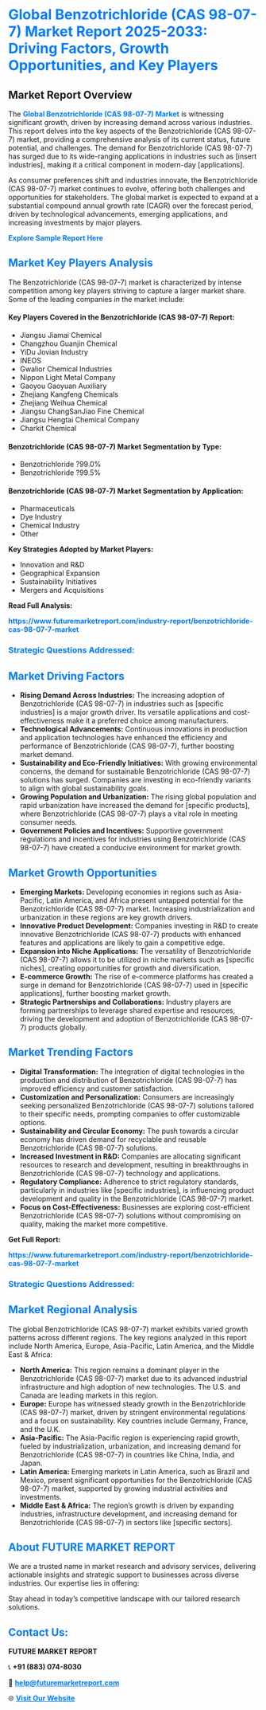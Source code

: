 <h1 style="color: #007BFF;">Global Benzotrichloride (CAS 98-07-7) Market Report 2025-2033: Driving Factors, Growth Opportunities, and Key Players</h1>

<section id="overview">
<h2>Market Report Overview</h2>
<p>The <a href="https://www.futuremarketreport.com/industry-report/benzotrichloride-cas-98-07-7-market" style="color: #007BFF; text-decoration: none;"><strong>Global Benzotrichloride (CAS 98-07-7) Market</strong></a> is witnessing significant growth, driven by increasing demand across various industries. This report delves into the key aspects of the Benzotrichloride (CAS 98-07-7) market, providing a comprehensive analysis of its current status, future potential, and challenges. The demand for Benzotrichloride (CAS 98-07-7) has surged due to its wide-ranging applications in industries such as [insert industries], making it a critical component in modern-day [applications].</p>
<p>As consumer preferences shift and industries innovate, the Benzotrichloride (CAS 98-07-7) market continues to evolve, offering both challenges and opportunities for stakeholders. The global market is expected to expand at a substantial compound annual growth rate (CAGR) over the forecast period, driven by technological advancements, emerging applications, and increasing investments by major players.</p>
</section>

<section id="overview">
<p><a href="https://www.futuremarketreport.com/request-sample/reportId=83823" style="color: #007BFF; text-decoration: none;"><strong>Explore Sample Report Here</strong></a></p>
</section>

<section id="key-players">
<h2 style="color: #007BFF;">Market Key Players Analysis</h2>
<p>The Benzotrichloride (CAS 98-07-7) market is characterized by intense competition among key players striving to capture a larger market share. Some of the leading companies in the market include:</p>
<h4>Key Players Covered in the Benzotrichloride (CAS 98-07-7) Report:</h4>
<ul><li>Jiangsu Jiamai Chemical</li><li>Changzhou Guanjin Chemical</li><li>YiDu Jovian Industry</li><li>INEOS</li><li>Gwalior Chemical Industries</li><li>Nippon Light Metal Company</li><li>Gaoyou Gaoyuan Auxiliary</li><li>Zhejiang Kangfeng Chemicals</li><li>Zhejiang Weihua Chemical</li><li>Jiangsu ChangSanJiao Fine Chemical</li><li>Jiangsu Hengtai Chemical Company</li><li>Charkit Chemical</li></ul>
<h4>Benzotrichloride (CAS 98-07-7) Market Segmentation by Type:</h4>
<ul><li>Benzotrichloride ?99.0%</li><li>Benzotrichloride ?99.5%</li></ul>

<h4>Benzotrichloride (CAS 98-07-7) Market Segmentation by Application:</h4>
<ul><li>Pharmaceuticals</li><li>Dye Industry</li><li>Chemical Industry</li><li>Other</li></ul>
<p><strong>Key Strategies Adopted by Market Players:</strong></p>
<ul>
<li>Innovation and R&D</li>
<li>Geographical Expansion</li>
<li>Sustainability Initiatives</li>
<li>Mergers and Acquisitions</li>
</ul>
</section>

<section>
<p><strong>Read Full Analysis: </strong></p><a href="https://www.futuremarketreport.com/industry-report/benzotrichloride-cas-98-07-7-market" style="color: #007BFF; text-decoration: none;"><strong>https://www.futuremarketreport.com/industry-report/benzotrichloride-cas-98-07-7-market</strong></a>
<h3 style="color: #007BFF;">Strategic Questions Addressed:</h3>
</section>

<section id="driving-factors">
<h2 style="color: #007BFF;">Market Driving Factors</h2>
<ul>
<li><strong>Rising Demand Across Industries:</strong> The increasing adoption of Benzotrichloride (CAS 98-07-7) in industries such as [specific industries] is a major growth driver. Its versatile applications and cost-effectiveness make it a preferred choice among manufacturers.</li>
<li><strong>Technological Advancements:</strong> Continuous innovations in production and application technologies have enhanced the efficiency and performance of Benzotrichloride (CAS 98-07-7), further boosting market demand.</li>
<li><strong>Sustainability and Eco-Friendly Initiatives:</strong> With growing environmental concerns, the demand for sustainable Benzotrichloride (CAS 98-07-7) solutions has surged. Companies are investing in eco-friendly variants to align with global sustainability goals.</li>
<li><strong>Growing Population and Urbanization:</strong> The rising global population and rapid urbanization have increased the demand for [specific products], where Benzotrichloride (CAS 98-07-7) plays a vital role in meeting consumer needs.</li>
<li><strong>Government Policies and Incentives:</strong> Supportive government regulations and incentives for industries using Benzotrichloride (CAS 98-07-7) have created a conducive environment for market growth.</li>
</ul>
</section>

<section id="growth-opportunities">
<h2 style="color: #007BFF;">Market Growth Opportunities</h2>
<ul>
<li><strong>Emerging Markets:</strong> Developing economies in regions such as Asia-Pacific, Latin America, and Africa present untapped potential for the Benzotrichloride (CAS 98-07-7) market. Increasing industrialization and urbanization in these regions are key growth drivers.</li>
<li><strong>Innovative Product Development:</strong> Companies investing in R&D to create innovative Benzotrichloride (CAS 98-07-7) products with enhanced features and applications are likely to gain a competitive edge.</li>
<li><strong>Expansion into Niche Applications:</strong> The versatility of Benzotrichloride (CAS 98-07-7) allows it to be utilized in niche markets such as [specific niches], creating opportunities for growth and diversification.</li>
<li><strong>E-commerce Growth:</strong> The rise of e-commerce platforms has created a surge in demand for Benzotrichloride (CAS 98-07-7) used in [specific applications], further boosting market growth.</li>
<li><strong>Strategic Partnerships and Collaborations:</strong> Industry players are forming partnerships to leverage shared expertise and resources, driving the development and adoption of Benzotrichloride (CAS 98-07-7) products globally.</li>
</ul>
</section>

<section id="trending-factors">
<h2 style="color: #007BFF;">Market Trending Factors</h2>
<ul>
<li><strong>Digital Transformation:</strong> The integration of digital technologies in the production and distribution of Benzotrichloride (CAS 98-07-7) has improved efficiency and customer satisfaction.</li>
<li><strong>Customization and Personalization:</strong> Consumers are increasingly seeking personalized Benzotrichloride (CAS 98-07-7) solutions tailored to their specific needs, prompting companies to offer customizable options.</li>
<li><strong>Sustainability and Circular Economy:</strong> The push towards a circular economy has driven demand for recyclable and reusable Benzotrichloride (CAS 98-07-7) solutions.</li>
<li><strong>Increased Investment in R&D:</strong> Companies are allocating significant resources to research and development, resulting in breakthroughs in Benzotrichloride (CAS 98-07-7) technology and applications.</li>
<li><strong>Regulatory Compliance:</strong> Adherence to strict regulatory standards, particularly in industries like [specific industries], is influencing product development and quality in the Benzotrichloride (CAS 98-07-7) market.</li>
<li><strong>Focus on Cost-Effectiveness:</strong> Businesses are exploring cost-efficient Benzotrichloride (CAS 98-07-7) solutions without compromising on quality, making the market more competitive.</li>
</ul>
</section>

<section>
<p><strong>Get Full Report: </strong></p><a href="https://www.futuremarketreport.com/industry-report/benzotrichloride-cas-98-07-7-market" style="color: #007BFF; text-decoration: none;"><strong>https://www.futuremarketreport.com/industry-report/benzotrichloride-cas-98-07-7-market</strong></a>
<h3 style="color: #007BFF;">Strategic Questions Addressed:</h3>
</section>


<section id="regional-analysis">
<h2 style="color: #007BFF;">Market Regional Analysis</h2>
<p>The global Benzotrichloride (CAS 98-07-7) market exhibits varied growth patterns across different regions. The key regions analyzed in this report include North America, Europe, Asia-Pacific, Latin America, and the Middle East & Africa:</p>
<ul>
<li><strong>North America:</strong> This region remains a dominant player in the Benzotrichloride (CAS 98-07-7) market due to its advanced industrial infrastructure and high adoption of new technologies. The U.S. and Canada are leading markets in this region.</li>
<li><strong>Europe:</strong> Europe has witnessed steady growth in the Benzotrichloride (CAS 98-07-7) market, driven by stringent environmental regulations and a focus on sustainability. Key countries include Germany, France, and the U.K.</li>
<li><strong>Asia-Pacific:</strong> The Asia-Pacific region is experiencing rapid growth, fueled by industrialization, urbanization, and increasing demand for Benzotrichloride (CAS 98-07-7) in countries like China, India, and Japan.</li>
<li><strong>Latin America:</strong> Emerging markets in Latin America, such as Brazil and Mexico, present significant opportunities for the Benzotrichloride (CAS 98-07-7) market, supported by growing industrial activities and investments.</li>
<li><strong>Middle East & Africa:</strong> The region’s growth is driven by expanding industries, infrastructure development, and increasing demand for Benzotrichloride (CAS 98-07-7) in sectors like [specific sectors].</li>
</ul>
</section>

<footer>
<h2 style="color: #007BFF;">About FUTURE MARKET REPORT</h2>
<p>We are a trusted name in market research and advisory services, delivering actionable insights and strategic support to businesses across diverse industries. Our expertise lies in offering:</p>

<p>Stay ahead in today’s competitive landscape with our tailored research solutions.</p>

<h2 style="color: #007BFF;">Contact Us:</h2>
<p><strong>FUTURE MARKET REPORT</strong></p>
<p>📞 <strong>+91 (883) 074-8030</strong></p>
<p>📧 <strong><a href="mailto:help@futuremarketreport.com" style="color: #007BFF;">help@futuremarketreport.com</a></strong></p>
<p>🌐 <strong><a href="https://www.futuremarketreport.com/" style="color: #007BFF;">Visit Our Website</a></strong></p>
</footer>